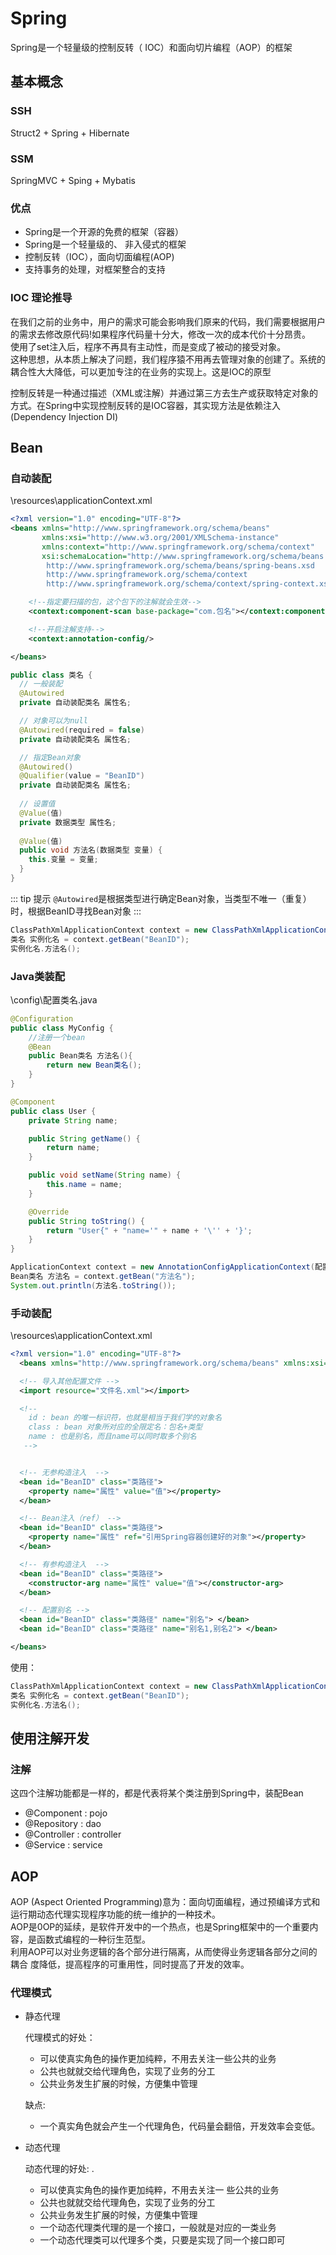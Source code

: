 # Spring

Spring是一个轻量级的控制反转（ IOC）和面向切片编程（AOP）的框架

## 基本概念

### SSH

Struct2 + Spring + Hibernate

### SSM

SpringMVC + Sping + Mybatis

### 优点

* Spring是一个开源的免费的框架（容器）
* Spring是一个轻量级的、 非入侵式的框架
* 控制反转（IOC），面向切面编程(AOP) 
* 支持事务的处理，对框架整合的支持

### IOC 理论推导

在我们之前的业务中，用户的需求可能会影响我们原来的代码，我们需要根据用户的需求去修改原代码!如果程序代码量十分大，修改一次的成本代价十分昂贵。  
使用了set注入后，程序不再具有主动性，而是变成了被动的接受对象。  
这种思想，从本质上解决了问题，我们程序猿不用再去管理对象的创建了。系统的耦合性大大降低，可以更加专注的在业务的实现上。这是IOC的原型  
 
控制反转是一种通过描述（XML或注解）并通过第三方去生产或获取特定对象的方式。在Spring中实现控制反转的是IOC容器，其实现方法是依赖注入(Dependency Injection DI)

## Bean

### 自动装配

\resources\applicationContext.xml

``` xml
<?xml version="1.0" encoding="UTF-8"?>
<beans xmlns="http://www.springframework.org/schema/beans"
       xmlns:xsi="http://www.w3.org/2001/XMLSchema-instance"
       xmlns:context="http://www.springframework.org/schema/context"
       xsi:schemaLocation="http://www.springframework.org/schema/beans
        http://www.springframework.org/schema/beans/spring-beans.xsd
        http://www.springframework.org/schema/context
        http://www.springframework.org/schema/context/spring-context.xsd">

    <!--指定要扫描的包，这个包下的注解就会生效-->
    <context:component-scan base-package="com.包名"></context:component-scan>

    <!--开启注解支持-->
    <context:annotation-config/>

</beans>
```

``` java
public class 类名 {
  // 一般装配
  @Autowired
  private 自动装配类名 属性名;

  // 对象可以为null
  @Autowired(required = false)
  private 自动装配类名 属性名;

  // 指定Bean对象
  @Autowired()
  @Qualifier(value = "BeanID")
  private 自动装配类名 属性名; 
  
  // 设置值
  @Value(值)
  private 数据类型 属性名; 
  
  @Value(值) 
  public void 方法名(数据类型 变量) {
    this.变量 = 变量; 
  }
}
```

::: tip 提示
``@Autowired``是根据类型进行确定Bean对象，当类型不唯一（重复）时，根据BeanID寻找Bean对象
:::

``` Java
ClassPathXmlApplicationContext context = new ClassPathXmlApplicationContext("beans.xml");
类名 实例化名 = context.getBean("BeanID");
实例化名.方法名();
```

### Java类装配

\config\配置类名.java

``` Java
@Configuration
public class MyConfig {
    //注册一个bean
    @Bean
    public Bean类名 方法名(){
        return new Bean类名();
    }
}
```

``` Java
@Component
public class User {
    private String name;

    public String getName() {
        return name;
    }

    public void setName(String name) {
        this.name = name;
    }

    @Override
    public String toString() {
        return "User{" + "name='" + name + '\'' + '}';
    }
}
```

``` Java
ApplicationContext context = new AnnotationConfigApplicationContext(配置类名.class);
Bean类名 方法名 = context.getBean("方法名");
System.out.println(方法名.toString());
```

### 手动装配

\resources\applicationContext.xml

``` xml
<?xml version="1.0" encoding="UTF-8"?>
  <beans xmlns="http://www.springframework.org/schema/beans" xmlns:xsi="http://www.w3.org/2001/XMLSchema-instance" xsi:schemaLocation="http://www.springframework.org/schema/beans http://www.springframework.org/schema/beans/spring-beans.xsd">

  <!-- 导入其他配置文件 -->
  <import resource="文件名.xml"></import>

  <!-- 
    id : bean 的唯一标识符，也就是相当于我们学的对象名 
    class : bean 对象所对应的全限定名：包名+类型 
    name : 也是别名，而且name可以同时取多个别名
   -->


  <!-- 无参构造注入  -->
  <bean id="BeanID" class="类路径">
    <property name="属性" value="值"></property>
  </bean>

  <!-- Bean注入（ref） -->
  <bean id="BeanID" class="类路径">
    <property name="属性" ref="引用Spring容器创建好的对象"></property>
  </bean>

  <!-- 有参构造注入  -->
  <bean id="BeanID" class="类路径">
    <constructor-arg name="属性" value="值"></constructor-arg>
  </bean>

  <!-- 配置别名 -->
  <bean id="BeanID" class="类路径" name="别名"> </bean>
  <bean id="BeanID" class="类路径" name="别名1,别名2"> </bean>

</beans>
```

使用：

``` Java
ClassPathXmlApplicationContext context = new ClassPathXmlApplicationContext("beans.xml");
类名 实例化名 = context.getBean("BeanID");
实例化名.方法名();
```

## 使用注解开发

### 注解

这四个注解功能都是一样的，都是代表将某个类注册到Spring中，装配Bean

* @Component : pojo
* @Repository : dao
* @Controller : controller
* @Service : service

## AOP

AOP (Aspect Oriented Programming)意为：面向切面编程，通过预编译方式和运行期动态代理实现程序功能的统一维护的一种技术。  
AOP是0OP的延续，是软件开发中的一个热点，也是Spring框架中的一个重要内容，是函数式编程的一种衍生范型。  
利用AOP可以对业务逻辑的各个部分进行隔离，从而使得业务逻辑各部分之间的耦合 度降低，提高程序的可重用性，同时提高了开发的效率。


### 代理模式

* 静态代理

  代理模式的好处：
  - 可以使真实角色的操作更加纯粹，不用去关注一些公共的业务
  - 公共也就就交给代理角色，实现了业务的分工
  - 公共业务发生扩展的时候，方便集中管理

  缺点:
  - 一个真实角色就会产生一个代理角色，代码量会翻倍，开发效率会变低。

* 动态代理

  动态代理的好处: .

  - 可以使真实角色的操作更加纯粹，不用去关注一 些公共的业务
  - 公共也就就交给代理角色，实现了业务的分工
  - 公共业务发生扩展的时候，方便集中管理
  - 一个动态代理类代理的是一个接口，一般就是对应的一类业务
  - 一个动态代理类可以代理多个类，只要是实现了同一个接口即可

